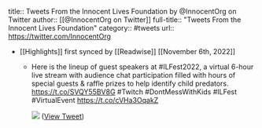 title:: Tweets From the Innocent Lives Foundation by @InnocentOrg on Twitter
author:: [[@InnocentOrg on Twitter]]
full-title:: "Tweets From the Innocent Lives Foundation"
category:: #tweets
url:: https://twitter.com/InnocentOrg

- [[Highlights]] first synced by [[Readwise]] [[November 6th, 2022]]
	- Here is the lineup of guest speakers at #ILFest2022, a virtual 6-hour live stream with audience chat participation filled with hours of special guests & raffle prizes to help identify child predators. https://t.co/SVQY55BV8G #Twitch #DontMessWithKids #ILFest #VirtualEvent https://t.co/cVHa3OqakZ
	  
	  ![](https://pbs.twimg.com/media/FgvR_-ZWIAE39Et.jpg) ([View Tweet](https://twitter.com/InnocentOrg/status/1588594192695033858))